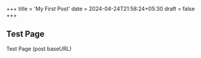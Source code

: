 +++
title = 'My First Post'
date = 2024-04-24T21:58:24+05:30
draft = false
+++

## Test Page

Test Page (post baseURL)
